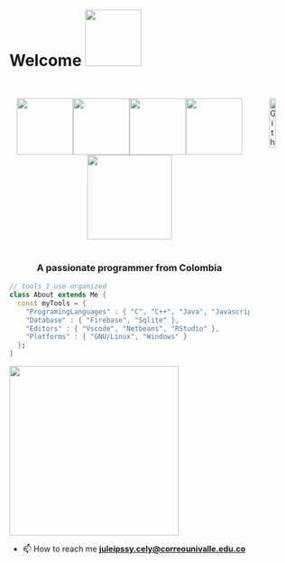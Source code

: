 

<!--
**Juleipssy/Juleipssy** is a ✨ _special_ ✨ repository because its `README.md` (this file) appears on your GitHub profile.

Here are some ideas to get you started:

- 🔭 I’m currently working on ...
- 🌱 I’m currently learning ...
- 👯 I’m looking to collaborate on ...
- 🤔 I’m looking for help with ...
- 💬 Ask me about ...
- 📫 How to reach me: ...
- 😄 Pronouns: ...
- ⚡ Fun fact: ...
-->


# Welcome <img src="https://media.giphy.com/media/mGcNjsfWAjY5AEZNw6/giphy.gif" width="100">
 
 


<br>
<p align="center">
  <img width="15%" align="right" alt="Github Image" src="https://github.com/SP-XD/SP-XD/blob/main/images/linux_rounded.gif?raw=true" /> <img src="https://media3.giphy.com/media/ln7z2eWriiQAllfVcn/200w.webp" width="100"><img src="https://i.giphy.com/media/LMt9638dO8dftAjtco/200.webp" <img src="https://i.giphy.com/media/VgGthkhUvGgOit7Y9i/200.webp" width="100"><img src="https://i.giphy.com/media/KzJkzjggfGN5Py6nkT/200.webp" width="100"><img src="https://i.giphy.com/media/IdyAQJVN2kVPNUrojM/200.webp" width="100"><img src="https://user-images.githubusercontent.com/106778736/229592862-5f1c3e6b-703a-46c9-a235-64fc923d6359.gif"width="150"><br><br>

  

<h3 align="center">A passionate programmer from Colombia</h3>



```dart
// tools_I_use organized
class About extends Me { 
  const myTools = {  
    "ProgramingLanguages" : { "C", "C++", "Java", "Javascript", "Python", "Scala", "R"},
    "Database" : { "Firebase", "Sqlite" },
    "Editors" : { "Vscode", "Netbeans", "RStudio" },
    "Platforms" : { "GNU/Linux", "Windows" }
  };
}
```

<img src="https://intro.rustbridge.com/img/ferris.gif" width="300" center>

- 📫 How to reach me **juleipssy.cely@correounivalle.edu.co**
